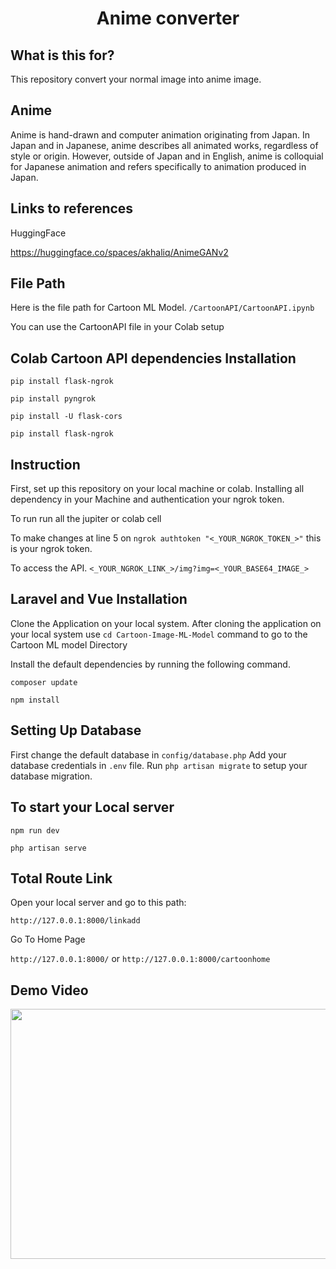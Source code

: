 
<h1 align="center">
    <b>Anime converter </b> 
<br>
</h1>

## What is this for?
This repository convert your normal image into anime image.


## Anime
Anime is hand-drawn and computer animation originating from Japan. In Japan and in Japanese, anime describes all animated works, regardless of style or origin. However, outside of Japan and in English, anime is colloquial for Japanese animation and refers specifically to animation produced in Japan.


## Links to references

HuggingFace

https://huggingface.co/spaces/akhaliq/AnimeGANv2


## File Path
Here is the file path for Cartoon ML Model.
```/CartoonAPI/CartoonAPI.ipynb```

You can use the CartoonAPI file in your Colab setup



## Colab Cartoon API dependencies Installation
```pip install flask-ngrok```

```pip install pyngrok```

```pip install -U flask-cors```

```pip install flask-ngrok```


## Instruction
First, set up this repository on your local machine or colab. Installing all dependency in your Machine and authentication your ngrok token.
 
To run 
run all the jupiter or colab cell

To make changes
at line 5 on ```ngrok authtoken "<_YOUR_NGROK_TOKEN_>"``` this is your ngrok token.

To access the API.
```<_YOUR_NGROK_LINK_>/img?img=<_YOUR_BASE64_IMAGE_>```



## Laravel and Vue Installation

Clone the Application on your local system.
After cloning the application on your local system use ```cd Cartoon-Image-ML-Model``` command to go to the Cartoon ML model Directory 

Install the default dependencies by running the following command.

```composer update```

```npm install```

## Setting Up Database

First change the default database in ```config/database.php```
Add your database credentials in ```.env``` file.
Run ```php artisan migrate``` to setup your database migration.


## To start your Local server


```npm run dev```

```php artisan serve```


## Total Route Link 


Open your local server and go to this path:

```http://127.0.0.1:8000/linkadd```

Go To Home Page

```http://127.0.0.1:8000/``` or ```http://127.0.0.1:8000/cartoonhome```





## Demo Video

<img src="./demo/Laravel.gif" width="700" height="400" />












